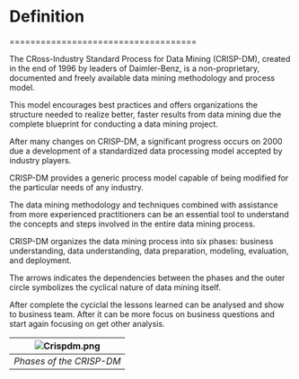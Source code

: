 # Definition
====================================

The CRoss-Industry Standard Process for Data Mining (CRISP-DM), created in the end of 1996 by leaders of Daimler-Benz, is a non-proprietary, documented and freely available data mining methodology and process model.

This model encourages best practices and offers organizations the structure needed to realize better, faster results from data mining due the complete blueprint for conducting a data mining project.

After many changes on CRISP-DM, a significant progress occurs on 2000 due a development of a standardized data processing model accepted by industry players.

CRISP-DM provides a generic process model capable of being modified for the particular needs of any industry.

The data mining methodology and techniques combined with assistance from more experienced practitioners can be an essential tool to understand the concepts and steps involved in the entire data mining process.

CRISP-DM organizes the data mining process into six phases: business understanding, data understanding, data preparation, modeling, evaluation, and deployment.

The arrows indicates the dependencies between the phases and the outer circle symbolizes the cyclical nature of data mining itself.

After complete the cyciclal the lessons learned can be analysed and show to business team. After it can be more focus on business questions and start again focusing on get other analysis.

| ![Crispdm.png](https://github.com/almirgouvea/The-Crisp-DM-Model/blob/main/images/Crispdm.png) | 
|:--:| 
| *Phases of the CRISP-DM* |
